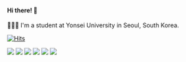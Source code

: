 #### Hi there! 🧤
👩🏻‍💻 I'm a student at Yonsei University in Seoul, South Korea.<br>

[![Hits](https://hits.seeyoufarm.com/api/count/incr/badge.svg?url=https%3A%2F%2Fgithub.com%2Fe6d1fe&count_bg=%23E6D1FE&title_bg=%23555555&icon=&icon_color=%23E7E7E7&title=hits&edge_flat=false)](https://hits.seeyoufarm.com)

<img src="https://img.shields.io/badge/HTML5-e34f26?style=flat&logo=html5&logoColor=white"/></a>
<img src="https://img.shields.io/badge/CSS3-1572b6?style=flat&logo=css3&logoColor=white"/></a>
<img src="https://img.shields.io/badge/JavaScript-f0db4f?style=flat&logo=javascript&logoColor=white"/></a>
<img src="https://img.shields.io/badge/TypeScript-3178c6?style=flat&logo=typescript&logoColor=white"/></a>
<img src="https://img.shields.io/badge/React-61dbfb?style=flat&logo=react&logoColor=white"/></a>
<img src="https://img.shields.io/badge/Python-3776ab?style=flat&logo=Python&logoColor=white"/></a>
